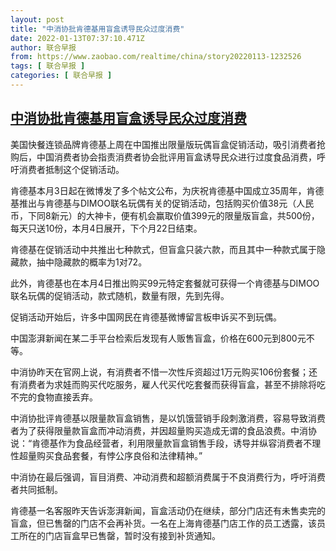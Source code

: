 ```yaml
---
layout: post
title: "中消协批肯德基用盲盒诱导民众过度消费"
date: 2022-01-13T07:37:10.471Z
author: 联合早报
from: https://www.zaobao.com/realtime/china/story20220113-1232526
tags: [ 联合早报 ]
categories: [ 联合早报 ]
---
```

<!--1642077720000-->
[中消协批肯德基用盲盒诱导民众过度消费](https://www.zaobao.com/realtime/china/story20220113-1232526)
------

<div>
<p>美国快餐连锁品牌肯德基上周在中国推出限量版玩偶盲盒促销活动，吸引消费者抢购后，中国消费者协会指责消费者协会批评用盲盒诱导民众进行过度食品消费，呼吁消费者抵制这个促销活动。</p><p>肯德基本月3日起在微博发了多个帖文公布，为庆祝肯德基中国成立35周年，肯德基推出与肯德基与DIMOO联名玩偶有关的促销活动，包括购买价值38元（人民币，下同8新元）的大神卡，便有机会赢取价值399元的限量版盲盒，共500份，每天只送10份，本月4日展开，下个月22日结束。</p><p>肯德基在促销活动中共推出七种款式，但盲盒只装六款，而且其中一种款式属于隐藏款，抽中隐藏款的概率为1对72。</p><section id="imu"><div id="dfp-ad-imu1">        </div></section><p>此外，肯德基也在本月4日推出购买99元特定套餐就可获得一个肯德基与DIMOO联名玩偶的促销活动，款式随机，数量有限，先到先得。</p><p>促销活动开始后，许多中国网民在肯德基微博留言板申诉买不到玩偶。</p><p>中国澎湃新闻在某二手平台检索后发现有人贩售盲盒，价格在600元到800元不等。 ​​​</p><div id="innity-in-post"></div><div id="dfp-ad-midarticlespecial">        </div><p>中消协昨天在官网上说，有消费者不惜一次性斥资超过1万元购买106份套餐；还有消费者为求娃而购买代吃服务，雇人代买代吃套餐而获得盲盒，甚至不排除将吃不完的食物直接丢弃。</p><p>中消协批评肯德基以限量款盲盒销售，是以饥饿营销手段刺激消费，容易导致消费者为了获得限量款盲盒而冲动消费，并因超量购买造成无谓的食品浪费。中消协说：“肯德基作为食品经营者，利用限量款盲盒销售手段，诱导并纵容消费者不理性超量购买食品套餐，有悖公序良俗和法律精神。”</p><p>中消协在最后强调，盲目消费、冲动消费和超额消费属于不良消费行为，呼吁消费者共同抵制。</p><p>肯德基一名客服昨天告诉澎湃新闻，盲盒活动仍在继续，部分门店还有未售卖完的盲盒，但已售罄的门店不会再补货。一名在上海肯德基门店工作的员工透露，该员工所在的门店盲盒早已售罄，暂时没有接到补货通知。</p>      <div class="cx_paywall_placeholder" id="sph_cdp_40"></div>
</div>
